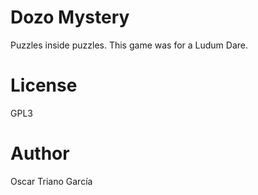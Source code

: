 # Dozo Mystery

Puzzles inside puzzles. This game was for a Ludum Dare.

# License

GPL3

# Author

Oscar Triano García
